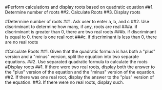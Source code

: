 #Perform calculations and display roots based on quadratic equation
##1. Determine number of roots
##2. Calculate Roots
##3. Display roots

#Determine number of roots
##1. Ask user to enter a, b, and c
##2. Use discriminant to determine how many, if any, roots are real
###a. if discriminant is greater than 0, there are two real roots
###b. if discriminant is equal to 0, there is one real root
###c. if discriminant is less than 0, there are no real roots

#Calculate Roots
##1. Given that the quadratic formula is has both a "plus" version and a "minus" version, split the equation into two separate equations.
##2. Use separated quadratic formula to calculate the roots
#Display roots
##1. If there were two real roots, display both the answer to the "plus" version of the equation and the "minus" version of the equation.
##2. If there was one real root, display the answer to the "plus" version of the equation.
##3. If there were no real roots, display such.